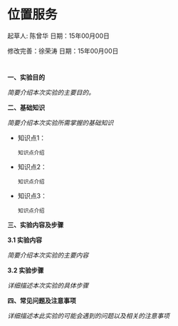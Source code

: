 # 位置服务

起草人: 陈曾华   日期：15年00月00日

修改完善：徐荣涛   日期：15年00月00日

# 

**一、实验目的**

*简要介绍本次实验的主要目的。*

**二、基础知识**

*简要介绍本次实验所需掌握的基础知识*
   
* 知识点1：

      知识点介绍

* 知识点2：

      知识点介绍


* 知识点3：

      知识点介绍
    
   

**三、实验内容及步骤**

**3.1 实验内容**

*简要介绍本次实验的主要内容*

**3.2 实验步骤**

*详细描述本次实验的具体步骤*


**四、常见问题及注意事项**

*详细描述本此实验的可能会遇到的问题以及相关的注意事项*



